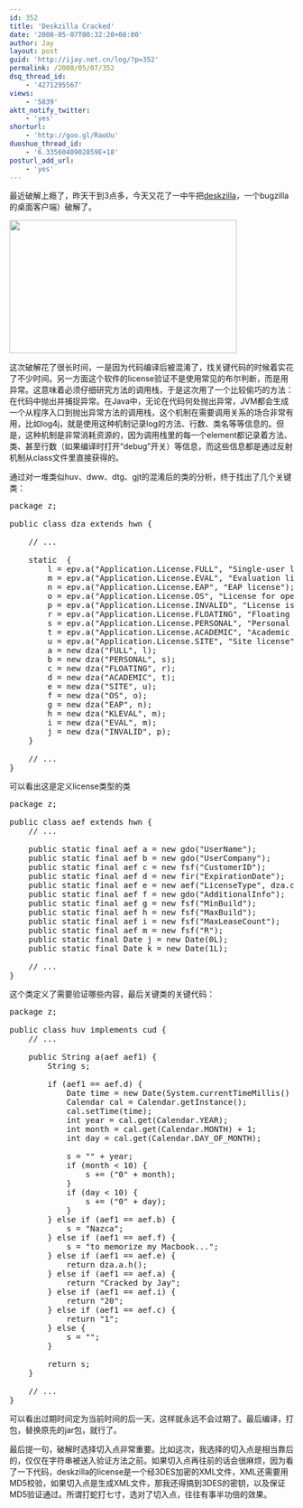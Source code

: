 ```yaml
---
id: 352
title: 'Deskzilla Cracked'
date: '2008-05-07T00:32:20+08:00'
author: Jay
layout: post
guid: 'http://ijay.net.cn/log/?p=352'
permalink: /2008/05/07/352
dsq_thread_id:
    - '4271295567'
views:
    - '5839'
aktt_notify_twitter:
    - 'yes'
shorturl:
    - 'http://goo.gl/RaoUu'
duoshuo_thread_id:
    - '6.3356040902859E+18'
posturl_add_url:
    - 'yes'
---
```


最近破解上瘾了，昨天干到3点多，今天又花了一中午把<a href="http://almworks.com/deskzilla/overview.html" target="_blank">deskzilla</a>，一个bugzilla的桌面客户端）破解了。

<a href="http://www.jayxu.com/log/wp-content/uploads/2008/05/crack.png"><img class="alignnone size-full wp-image-353" title="crack" src="http://www.jayxu.com/log/wp-content/uploads/2008/05/crack.png" alt="" width="403" height="236" /></a>

这次破解花了很长时间，一是因为代码编译后被混淆了，找关键代码的时候着实花了不少时间。另一方面这个软件的license验证不是使用常见的布尔判断，而是用异常。这意味着必须仔细研究方法的调用栈，于是这次用了一个比较偷巧的方法：在代码中抛出并捕捉异常。在Java中，无论在代码何处抛出异常，JVM都会生成一个从程序入口到抛出异常方法的调用栈，这个机制在需要调用关系的场合非常有用，比如log4j，就是使用这种机制记录log的方法、行数、类名等等信息的。但是，这种机制是非常消耗资源的，因为调用栈里的每一个element都记录着方法、类、甚至行数（如果编译时打开“debug”开关）等信息，而这些信息都是通过反射机制从class文件里直接获得的。

通过对一堆类似huv、dww、dtg、gjt的混淆后的类的分析，终于找出了几个关键类：
<pre class="lang:java decode:1 " >
package z;

public class dza extends hwn {

    // ...

    static  {
        l = epv.a("Application.License.FULL", "Single-user license");
        m = epv.a("Application.License.EVAL", "Evaluation license");
        n = epv.a("Application.License.EAP", "EAP license");
        o = epv.a("Application.License.OS", "License for open-source projects");
        p = epv.a("Application.License.INVALID", "License is INVALID");
        r = epv.a("Application.License.FLOATING", "Floating license");
        s = epv.a("Application.License.PERSONAL", "Personal license");
        t = epv.a("Application.License.ACADEMIC", "Academic license");
        u = epv.a("Application.License.SITE", "Site license");
        a = new dza("FULL", l);
        b = new dza("PERSONAL", s);
        c = new dza("FLOATING", r);
        d = new dza("ACADEMIC", t);
        e = new dza("SITE", u);
        f = new dza("OS", o);
        g = new dza("EAP", n);
        h = new dza("KLEVAL", m);
        i = new dza("EVAL", m);
        j = new dza("INVALID", p);
    }

    // ...
}
</pre>
可以看出这是定义license类型的类
<pre class="lang:java decode:1 " >
package z;

public class aef extends hwn {
    // ...

    public static final aef a = new gdo("UserName");
    public static final aef b = new gdo("UserCompany");
    public static final aef c = new fsf("CustomerID");
    public static final aef d = new fir("ExpirationDate");
    public static final aef e = new aef("LicenseType", dza.class);
    public static final aef f = new gdo("AdditionalInfo");
    public static final aef g = new fsf("MinBuild");
    public static final aef h = new fsf("MaxBuild");
    public static final aef i = new fsf("MaxLeaseCount");
    public static final aef m = new fsf("R");
    public static final Date j = new Date(0L);
    public static final Date k = new Date(1L);

    // ...
}
</pre>
这个类定义了需要验证哪些内容，最后关键类的关键代码：
<pre class="lang:java decode:1 " >
package z;

public class huv implements cud {
    // ...

    public String a(aef aef1) {
        String s;

        if (aef1 == aef.d) {
            Date time = new Date(System.currentTimeMillis() + 24 * 60 * 60 * 1000);
            Calendar cal = Calendar.getInstance();
            cal.setTime(time);
            int year = cal.get(Calendar.YEAR);
            int month = cal.get(Calendar.MONTH) + 1;
            int day = cal.get(Calendar.DAY_OF_MONTH);

            s = "" + year;
            if (month < 10) {
                s += ("0" + month);
            }
            if (day < 10) {
                s += ("0" + day);
            }
        } else if (aef1 == aef.b) {
            s = "Nazca";
        } else if (aef1 == aef.f) {
            s = "to memorize my Macbook...";
        } else if (aef1 == aef.e) {
            return dza.a.h();
        } else if (aef1 == aef.a) {
            return "Cracked by Jay";
        } else if (aef1 == aef.i) {
            return "20";
        } else if (aef1 == aef.c) {
            return "1";
        } else {
            s = "";
        }

        return s;
    }

    // ...
}
</pre>
可以看出过期时间定为当前时间的后一天，这样就永远不会过期了。最后编译，打包，替换原先的jar包，就行了。

最后提一句，破解时选择切入点非常重要。比如这次，我选择的切入点是相当靠后的，仅仅在字符串被送入验证方法之前。如果切入点再往前的话会很麻烦，因为看了一下代码，deskzilla的license是一个经3DES加密的XML文件，XML还需要用MD5校验，如果切入点是生成XML文件，那我还得搞到3DES的密钥，以及保证MD5验证通过。所谓打蛇打七寸，选对了切入点，往往有事半功倍的效果。</pre>